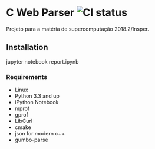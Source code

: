 # C Web Parser ![CI status](https://img.shields.io/badge/build-passing-brightgreen.svg)

Projeto para a matéria de supercomputação 2018.2/Insper.

## Installation
jupyter notebook report.ipynb

### Requirements
* Linux
* Python 3.3 and up
* iPython Notebook
* mprof
* gprof
* LibCurl
* cmake
* json for modern c++
* gumbo-parse

